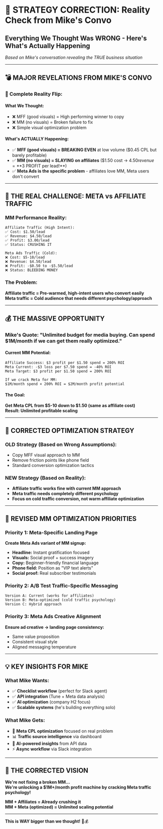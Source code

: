 # 🚨 **STRATEGY CORRECTION: Reality Check from Mike's Convo**
## **Everything We Thought Was WRONG - Here's What's Actually Happening**

*Based on Mike's conversation revealing the TRUE business situation*

---

## 💣 **MAJOR REVELATIONS FROM MIKE'S CONVO**

### **🔄 Complete Reality Flip:**

#### **What We Thought:**
- ❌ MFF (good visuals) = High performing winner to copy
- ❌ MM (no visuals) = Broken failure to fix
- ❌ Simple visual optimization problem

#### **What's ACTUALLY Happening:**
- ✅ **MFF (good visuals) = BREAKING EVEN** at low volume ($0.45 CPL but barely profitable)
- ✅ **MM (no visuals) = SLAYING on affiliates** ($1.50 cost → $4.50 revenue = **$3 PROFIT per lead!**)
- ✅ **Meta Ads is the specific problem** - affiliates love MM, Meta users don't convert

---

## 🎯 **THE REAL CHALLENGE: META vs AFFILIATE TRAFFIC**

### **MM Performance Reality:**
```
Affiliate Traffic (High Intent):
✅ Cost: $1.50/lead
✅ Revenue: $4.50/lead  
✅ Profit: $3.00/lead
✅ Status: CRUSHING IT

Meta Ads Traffic (Cold):
❌ Cost: $5-10/lead
❌ Revenue: $4.50/lead
❌ Profit: -$0.50 to -$5.50/lead
❌ Status: BLEEDING MONEY
```

### **The Problem:**
**Affiliate traffic = Pre-warmed, high-intent users who convert easily**  
**Meta traffic = Cold audience that needs different psychology/approach**

---

## 💰 **THE MASSIVE OPPORTUNITY**

### **Mike's Quote: "Unlimited budget for media buying. Can spend $1M/month if we can get them really optimized."**

#### **Current MM Potential:**
```
Affiliate Success: $3 profit per $1.50 spend = 200% ROI
Meta Current: -$3 loss per $7.50 spend = -40% ROI  
Meta Target: $3 profit per $1.50 spend = 200% ROI

If we crack Meta for MM:
$1M/month spend × 200% ROI = $2M/month profit potential
```

#### **The Goal:**
**Get Meta CPL from $5-10 down to $1.50 (same as affiliate cost)**  
**Result: Unlimited profitable scaling**

---

## 🧠 **CORRECTED OPTIMIZATION STRATEGY**

### **OLD Strategy (Based on Wrong Assumptions):**
- Copy MFF visual approach to MM
- Remove friction points like phone field
- Standard conversion optimization tactics

### **NEW Strategy (Based on Reality):**
- **Affiliate traffic works fine with current MM approach**
- **Meta traffic needs completely different psychology**
- **Focus on cold traffic conversion, not warm affiliate optimization**

---

## 🚀 **REVISED MM OPTIMIZATION PRIORITIES**

### **Priority 1: Meta-Specific Landing Page**
**Create Meta Ads variant of MM signup:**
- **Headline:** Instant gratification focused
- **Visuals:** Social proof + success imagery  
- **Copy:** Beginner-friendly financial language
- **Phone field:** Position as "VIP text alerts"
- **Social proof:** Real subscriber testimonials

### **Priority 2: A/B Test Traffic-Specific Messaging**
```
Version A: Current (works for affiliates)
Version B: Meta-optimized (cold traffic psychology)
Version C: Hybrid approach
```

### **Priority 3: Meta Ads Creative Alignment**
**Ensure ad creative → landing page consistency:**
- Same value proposition
- Consistent visual style  
- Aligned messaging temperature

---

## 💡 **KEY INSIGHTS FOR MIKE**

### **What Mike Wants:**
- ✅ **Checklist workflow** (perfect for Slack agent)
- ✅ **API integration** (Tune + Meta data analysis)
- ✅ **AI optimization** (company H2 focus)
- ✅ **Scalable systems** (he's building everything solo)

### **What Mike Gets:**
- 🎯 **Meta CPL optimization** focused on real problem
- 📊 **Traffic source intelligence** via dashboard
- 🤖 **AI-powered insights** from API data
- ⚡ **Async workflow** via Slack integration

---

## 🎉 **THE CORRECTED VISION**

**We're not fixing a broken MM...**  
**We're unlocking a $1M+/month profit machine by cracking Meta traffic psychology!**

**MM + Affiliates = Already crushing it**  
**MM + Meta (optimized) = Unlimited scaling potential**

---

**This is WAY bigger than we thought!** 🚀💰
